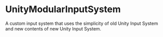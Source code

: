 # UnityModularInputSystem
A custom input system that uses the simplicity of old Unity Input System and new contents of new Unity Input System.
